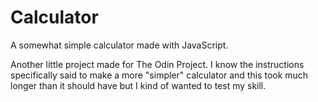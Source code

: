 # Calculator
A somewhat simple calculator made with JavaScript.

Another little project made for The Odin Project. I know the instructions specifically said to make a more "simpler" calculator and this took much longer than it should have but I kind of wanted to test my skill.
